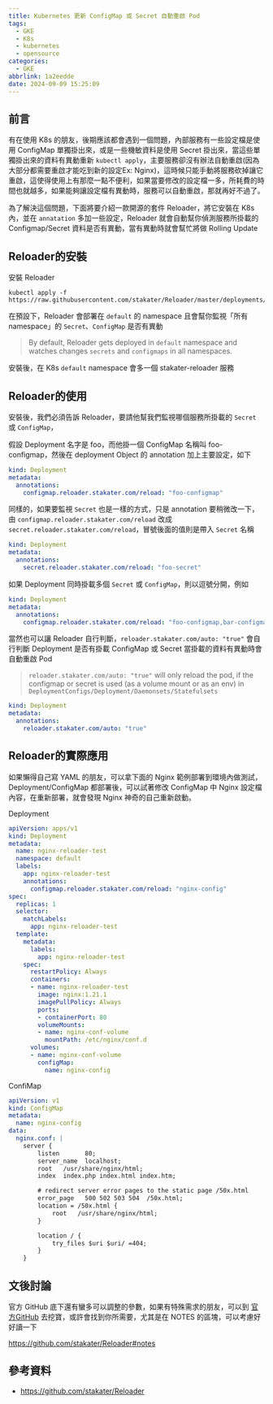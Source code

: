 ```yaml
---
title: Kubernetes 更新 ConfigMap 或 Secret 自動重啟 Pod
tags:
  - GKE
  - K8s
  - kubernetes
  - opensource
categories:
  - GKE
abbrlink: 1a2eedde
date: 2024-09-09 15:25:09
---
```



## 前言

有在使用 K8s 的朋友，後期應該都會遇到一個問題，內部服務有一些設定檔是使用 ConfigMap 單獨掛出來，或是一些機敏資料是使用 Secret 掛出來，當這些單獨掛出來的資料有異動重新 `kubectl apply`，主要服務卻沒有辦法自動重啟(因為大部分都需要重啟才能吃到新的設定Ex: Nginx)，這時候只能手動將服務砍掉讓它重啟，這使得使用上有那麼一點不便利，如果當要修改的設定檔一多，所耗費的時間也就越多，如果能夠讓設定檔有異動時，服務可以自動重啟，那就再好不過了。

<!-- more -->

為了解決這個問題，下面將要介紹一款開源的套件 Reloader，將它安裝在 K8s 內，並在 `annatation` 多加一些設定，Reloader 就會自動幫你偵測服務所掛載的 Configmap/Secret 資料是否有異動，當有異動時就會幫忙將做 Rolling Update

## Reloader的安裝

安裝 Reloader

```
kubectl apply -f https://raw.githubusercontent.com/stakater/Reloader/master/deployments/kubernetes/reloader.yaml
```

在預設下，Reloader 會部署在 `default` 的 namespace 且會幫你監視「所有 namespace」的 `Secret`、`ConfigMap` 是否有異動

> By default, Reloader gets deployed in `default` namespace and watches changes `secrets` and `configmaps` in all namespaces.

安裝後，在 K8s `default` namespace 會多一個 stakater-reloader 服務

## Reloader的使用

安裝後，我們必須告訴 Reloader，要請他幫我們監視哪個服務所掛載的 `Secret` 或 `ConfigMap`，

假設 Deployment 名字是 foo，而他掛一個 ConfigMap 名稱叫 foo-configmap，然後在 deployment Object 的 annotation 加上主要設定，如下

```yaml
kind: Deployment
metadata:
  annotations:
    configmap.reloader.stakater.com/reload: "foo-configmap"
```

同樣的，如果要監視 `Secret` 也是一樣的方式，只是 annotation 要稍微改一下，由 `configmap.reloader.stakater.com/reload` 改成 `secret.reloader.stakater.com/reload`，冒號後面的值則是帶入 `Secret` 名稱

```yaml
kind: Deployment
metadata:
  annotations:
    secret.reloader.stakater.com/reload: "foo-secret"
```

如果 Deployment 同時掛載多個 `Secret` 或 `ConfigMap`，則以逗號分開，例如

```yaml
kind: Deployment
metadata:
  annotations:
    configmap.reloader.stakater.com/reload: "foo-configmap,bar-configmap,baz-configmap"
```

當然也可以讓 Reloader 自行判斷，`reloader.stakater.com/auto: "true"` 會自行判斷 Deployment 是否有掛載 ConfigMap 或 Secret 當掛載的資料有異動時會自動重啟 Pod

> `reloader.stakater.com/auto: "true"` will only reload the pod, if the configmap or secret is used (as a volume mount or as an env) in `DeploymentConfigs/Deployment/Daemonsets/Statefulsets`

```yaml
kind: Deployment
metadata:
  annotations:
    reloader.stakater.com/auto: "true"
```

## Reloader的實際應用

如果懶得自己寫 YAML 的朋友，可以拿下面的 Nginx 範例部署到環境內做測試，Deployment/ConfigMap 都部署後，可以試著修改 ConfigMap 中 Nginx 設定檔內容，在重新部署，就會發現 Nginx 神奇的自己重新啟動。

Deployment
```yaml
apiVersion: apps/v1
kind: Deployment
metadata:
  name: nginx-reloader-test
  namespace: default
  labels:
    app: nginx-reloader-test
    annotations:
      configmap.reloader.stakater.com/reload: "nginx-config"
spec:
  replicas: 1
  selector:
    matchLabels:
      app: nginx-reloader-test
  template:
    metadata:
      labels:
        app: nginx-reloader-test
    spec:
      restartPolicy: Always
      containers:
      - name: nginx-reloader-test
        image: nginx:1.21.1
        imagePullPolicy: Always
        ports:
        - containerPort: 80
        volumeMounts:
        - name: nginx-conf-volume
          mountPath: /etc/nginx/conf.d
      volumes:
      - name: nginx-conf-volume
        configMap:
          name: nginx-config
```

ConfiMap
```yaml
apiVersion: v1
kind: ConfigMap
metadata:
  name: nginx-config
data:
  nginx.conf: |
    server {
        listen       80;
        server_name  localhost;
        root   /usr/share/nginx/html;
        index  index.php index.html index.htm;

        # redirect server error pages to the static page /50x.html
        error_page   500 502 503 504  /50x.html;
        location = /50x.html {
            root   /usr/share/nginx/html;
        }

        location / {
            try_files $uri $uri/ =404;
        }
    }
```

## 文後討論

官方 GitHub 底下還有蠻多可以調整的參數，如果有特殊需求的朋友，可以到 [官方GitHub](https://github.com/stakater/Reloader) 去挖寶，或許會找到你所需要，尤其是在 NOTES 的區塊，可以考慮好好讀一下

https://github.com/stakater/Reloader#notes

## 參考資料

- https://github.com/stakater/Reloader

